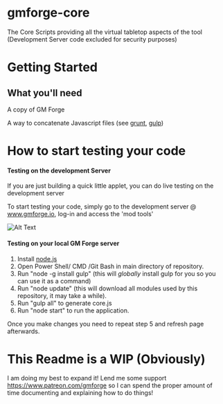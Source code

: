# gmforge-core
The Core Scripts providing all the virtual tabletop aspects of the tool (Development Server code excluded for security purposes)

# Getting Started

## What you'll need
A copy of GM Forge

A way to concatenate Javascript files (see [grunt](https://github.com/gruntjs/grunt), [gulp](https://github.com/gulpjs/gulp))



# How to start testing your code

#### Testing on the development Server
If you are just building a quick little applet, you can do live testing on the development server

To start testing your code, simply go to the development server @ www.gmforge.io, log-in and access the 'mod tools'

![Alt Text](https://i.imgur.com/KXwZkLV.gif)


#### Testing on your local GM Forge server

1. Install [node.js](https://nodejs.org/en/download/)
2. Open Power Shell/ CMD /Git Bash in main directory of repository.
3. Run "node -g install gulp" (this will *globally* install gulp for you so you can use it as a command)
4. Run "node update" (this will download all modules used by this repository, it may take a while).
5. Run "gulp all" to generate core.js
6. Run "node start" to run the application.

Once you make changes you need to repeat step 5 and refresh page afterwards.



# This Readme is a WIP (Obviously)
I am doing my best to expand it! Lend me some support https://www.patreon.com/gmforge so I can spend the proper amount of time documenting and explaining how to do things!
